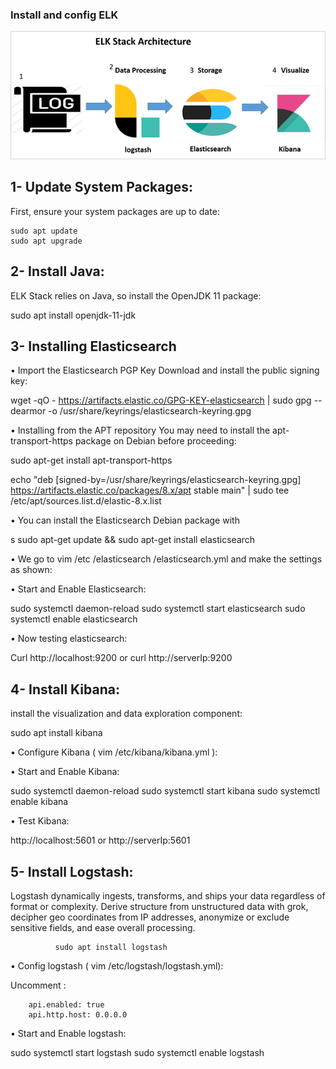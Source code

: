 ### Install and config ELK

![alt text](image-1.png)

## 1-	Update System Packages:
First, ensure your system packages are up to date:

    sudo apt update
    sudo apt upgrade

## 2-	Install Java:
ELK Stack relies on Java, so install the OpenJDK 11 package:

sudo apt install openjdk-11-jdk

## 3-	Installing Elasticsearch

•	Import the Elasticsearch PGP Key
               Download and install the public signing key:

wget -qO - https://artifacts.elastic.co/GPG-KEY-elasticsearch | sudo gpg --dearmor -o /usr/share/keyrings/elasticsearch-keyring.gpg

•	Installing from the APT repository
You may need to install the apt-transport-https package on Debian before proceeding:

sudo apt-get install apt-transport-https

echo "deb [signed-by=/usr/share/keyrings/elasticsearch-keyring.gpg] https://artifacts.elastic.co/packages/8.x/apt stable main" | sudo tee /etc/apt/sources.list.d/elastic-8.x.list

•	You can install the Elasticsearch Debian package with

s sudo apt-get update && sudo apt-get install elasticsearch


•	We go to vim /etc /elasticsearch /elasticsearch.yml and make the settings as shown:

 

•	Start and Enable Elasticsearch:

sudo systemctl daemon-reload
sudo systemctl start elasticsearch
sudo systemctl enable elasticsearch

•	Now testing elasticsearch:

Curl http://localhost:9200   or curl http://serverIp:9200

## 4-	Install Kibana:
install the visualization and data exploration component:

sudo apt install kibana

		
•	Configure Kibana ( vim /etc/kibana/kibana.yml ):

 

•	Start and Enable Kibana:

sudo systemctl daemon-reload
sudo systemctl start kibana
sudo systemctl enable kibana

•	Test Kibana:

http://localhost:5601 or http://serverIp:5601

## 5-	Install Logstash:
Logstash dynamically ingests, transforms, and ships your data regardless of format or complexity. Derive structure from unstructured data with grok, decipher geo coordinates from IP addresses, anonymize or exclude sensitive fields, and ease overall processing.

              sudo apt install logstash

•	Config logstash ( vim /etc/logstash/logstash.yml):

Uncomment :
     
        api.enabled: true
        api.http.host: 0.0.0.0

•	Start and Enable logstash:

sudo systemctl start logstash 
sudo systemctl enable logstash


